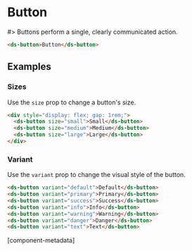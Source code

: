 # Button

#> Buttons perform a single, clearly communicated action.

```html preview expanded
<ds-button>Button</ds-button>
```

## Examples

### Sizes

Use the `size` prop to change a button's size.

```html preview
<div style="display: flex; gap: 1rem;">
  <ds-button size="small">Small</ds-button>
  <ds-button size="medium">Medium</ds-button>
  <ds-button size="large">Large</ds-button>
</div>
```

### Variant

Use the `variant` prop to change the visual style of the button.

```html preview
<ds-button variant="default">Default</ds-button>
<ds-button variant="primary">Primary</ds-button>
<ds-button variant="success">Success</ds-button>
<ds-button variant="info">Info</ds-button>
<ds-button variant="warning">Warning</ds-button>
<ds-button variant="danger">Danger</ds-button>
<ds-button variant="text">Text</ds-button>
```

[component-metadata]
